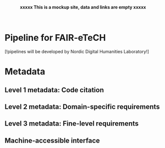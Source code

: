 <p align="center">
  <b>xxxxx This is a mockup site, data and links are empty xxxxx</b><br>
  <br><br>
</p>


# Pipeline for FAIR-eTeCH #

[!pipelines will be developed by Nordic Digital Humanities Laboratory!]

# Metadata #

## Level 1 metadata: Code citation ##

## Level 2 metadata: Domain-specific requirements ##

## Level 3 metadata: Fine-level requirements ##

## Machine-accessible interface ##
